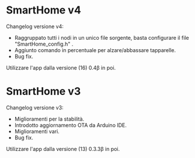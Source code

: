 # SmartHome v4  
  
Changelog versione v4:  
* Raggruppato tutti i nodi in un unico file sorgente, basta configurare il file "SmartHome_config.h" .
* Aggiunto comando in percentuale per alzare/abbassare tapparelle.
* Bug fix.
    
Utilizzare l'app dalla versione (16) 0.4β in poi.


# SmartHome v3  
  
Changelog versione v3:  
* Miglioramenti per la stabilità.  
* Introdotto aggiornamento OTA da Arduino IDE.  
* Miglioramenti vari.  
* Bug fix.
    
Utilizzare l'app dalla versione (13) 0.3.3β in poi.
